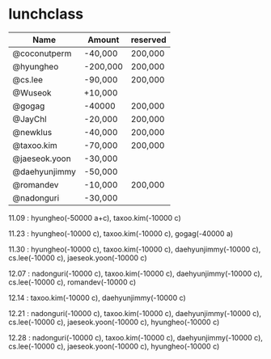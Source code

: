 # lunchclass

Name          |  Amount  | reserved| 
------------- |----------|---------|
@coconutperm  |  -40,000 | 200,000 |
@hyungheo     | -200,000 | 200,000 |
@cs.lee       |  -90,000 | 200,000 |
@Wuseok       |  +10,000 |         |
@gogag        |  -40000  | 200,000 |
@JayChl       |  -20,000 | 200,000 |
@newklus      |  -40,000 | 200,000 |
@taxoo.kim    |  -70,000 | 200,000 |
@jaeseok.yoon |  -30,000 |         |
@daehyunjimmy |  -50,000 |         |
@romandev     |  -10,000 | 200,000 |
@nadonguri    |  -30,000 |         |

11.09 : hyungheo(-50000 a+c), taxoo.kim(-10000 c)

11.23 : hyungheo(-10000 c), taxoo.kim(-10000 c), gogag(-40000 a)

11.30 : hyungheo(-10000 c), taxoo.kim(-10000 c), daehyunjimmy(-10000 c), cs.lee(-10000 c), jaeseok.yoon(-10000 c)

12.07 : nadonguri(-10000 c), taxoo.kim(-10000 c), daehyunjimmy(-10000 c), cs.lee(-10000 c), romandev(-10000 c)

12.14 : taxoo.kim(-10000 c), daehyunjimmy(-10000 c)

12.21 : nadonguri(-10000 c), taxoo.kim(-10000 c), daehyunjimmy(-10000 c), cs.lee(-10000 c), jaeseok.yoon(-10000 c), hyungheo(-10000 c)

12.28 : nadonguri(-10000 c), taxoo.kim(-10000 c), daehyunjimmy(-10000 c), cs.lee(-10000 c), jaeseok.yoon(-10000 c), hyungheo(-10000 c)
